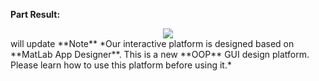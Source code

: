 **Part Result:**   
<div align=center scale=0.75>
	<img src="https://github.com/user-attachments/assets/5d55b5bb-f401-4a64-ba44-992b43f822b5"/>
</div>
will update   
**Note**     
*Our interactive platform is designed based on **MatLab App Designer**. This is a new **OOP** GUI design platform. Please learn how to use this platform before using it.* 
